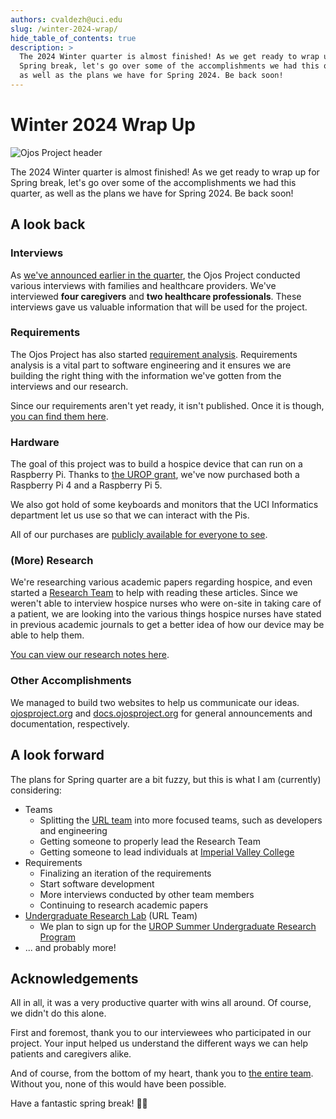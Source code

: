 ```yaml
---
authors: cvaldezh@uci.edu
slug: /winter-2024-wrap/
hide_table_of_contents: true
description: >
  The 2024 Winter quarter is almost finished! As we get ready to wrap up for
  Spring break, let's go over some of the accomplishments we had this quarter,
  as well as the plans we have for Spring 2024. Be back soon!
---
```

# Winter 2024 Wrap Up

![Ojos Project header](https://docs.ojosproject.org/img/header.png)

The 2024 Winter quarter is almost finished! As we get ready to wrap up for Spring break, let's go over some of the accomplishments we had this quarter, as well as the plans we have for Spring 2024. Be back soon!

<!-- truncate -->

## A look back

### Interviews

As [we've announced earlier in the quarter](https://ojosproject.org/news/1706645600/),
the Ojos Project conducted various interviews with families and healthcare
providers. We've interviewed **four caregivers** and **two healthcare
professionals**. These interviews gave us valuable information that will be
used for the project.

### Requirements

The Ojos Project has also started [requirement analysis](https://en.wikipedia.org/wiki/Requirements_analysis).
Requirements analysis is a vital part to software engineering and it ensures we
are building the right thing with the information we've gotten from the
interviews and our research.

Since our requirements aren't yet ready, it isn't published. Once it is though,
[you can find them here](https://docs.ojosproject.org/teams/url/requirements/).

### Hardware

The goal of this project was to build a hospice device that can run on a
Raspberry Pi. Thanks to
[the UROP grant](https://ojosproject.org/news/urop-and-finances/), we've now
purchased both a Raspberry Pi 4 and a Raspberry Pi 5.

We also got hold of some keyboards and monitors that the UCI Informatics
department let us use so that we can interact with the Pis.

All of our purchases are
[publicly available for everyone to see](https://docs.google.com/spreadsheets/d/1W9qHV4Bm3wPtvsBWxmY4jpJY9JbhpSFIvcgRSFbrr78/).

### (More) Research

We're researching various academic papers regarding hospice, and even started
a [Research Team](https://docs.ojosproject.org/teams/research/) to help with
reading these articles. Since we weren't able to interview hospice nurses who
were on-site in taking care of a patient, we are looking into the various
things hospice nurses have stated in previous academic journals to get a better
idea of how our device may be able to help them.

[You can view our research notes here](https://docs.ojosproject.org/teams/research/).

### Other Accomplishments

We managed to build two websites to help us communicate our ideas.
[ojosproject.org](https://ojosproject.org/) and
[docs.ojosproject.org](https://docs.ojosproject.org/) for general announcements
and documentation, respectively.

## A look forward

The plans for Spring quarter are a bit fuzzy, but this is what I am (currently)
considering:

- Teams
  - Splitting the [URL team](https://docs.ojosproject.org/teams/url/) into more
    focused teams, such as developers and engineering
  - Getting someone to properly lead the Research Team
  - Getting someone to lead individuals at [Imperial Valley College](https://imperial.edu/)
- Requirements
  - Finalizing an iteration of the requirements
  - Start software development
  - More interviews conducted by other team members
  - Continuing to research academic papers
- [Undergraduate Research Lab](https://markbaldw.in/url/) (URL Team)
  - We plan to sign up for the
    [UROP Summer Undergraduate Research Program](https://urop.uci.edu/urop-opportunities/#surp)
- ... and probably more!

## Acknowledgements

All in all, it was a very productive quarter with wins all around. Of course,
we didn't do this alone.

First and foremost, thank you to our interviewees who participated in our
project. Your input helped us understand the different ways we can help patients
and caregivers alike.

And of course, from the bottom of my heart, thank you to
[the entire team](https://ojosproject.org/#team). Without you, none of this
would have been possible.

Have a fantastic spring break! 👋🏽

